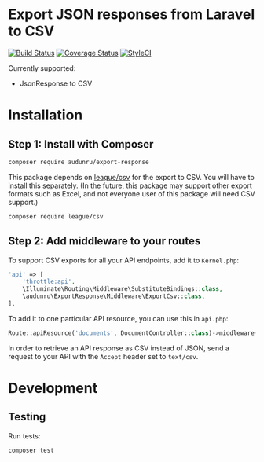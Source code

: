 # Export JSON responses from Laravel to CSV

[![Build Status](https://app.travis-ci.com/audunru/export-response.svg?branch=master)](https://app.travis-ci.com/audunru/export-response)
[![Coverage Status](https://coveralls.io/repos/github/audunru/export-response/badge.svg?branch=master)](https://coveralls.io/github/audunru/export-response?branch=master)
[![StyleCI](https://github.styleci.io/repos/407671897/shield?branch=master)](https://github.styleci.io/repos/407671897)

Currently supported:

- JsonResponse to CSV

# Installation

## Step 1: Install with Composer

```bash
composer require audunru/export-response
```

This package depends on [league/csv](https://csv.thephpleague.com/) for the export to CSV. You will have to install this separately. (In the future, this package may support other export formats such as Excel, and not everyone user of this package will need CSV support.)

```bash
composer require league/csv
```

## Step 2: Add middleware to your routes

To support CSV exports for all your API endpoints, add it to `Kernel.php`:

```php
'api' => [
    'throttle:api',
    \Illuminate\Routing\Middleware\SubstituteBindings::class,
    \audunru\ExportResponse\Middleware\ExportCsv::class,
],
```

To add it to one particular API resource, you can use this in `api.php`:

```php
Route::apiResource('documents', DocumentController::class)->middleware(ExportCsv::class)->name('documents');
```

In order to retrieve an API response as CSV instead of JSON, send a request to your API with the `Accept` header set to `text/csv`.

# Development

## Testing

Run tests:

```bash
composer test
```
